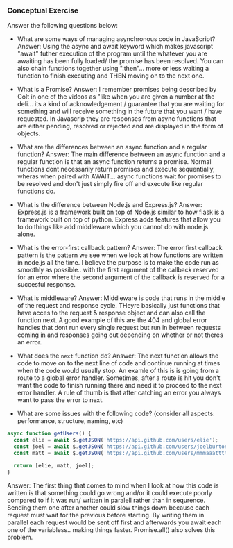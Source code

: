 ### Conceptual Exercise

Answer the following questions below:

- What are some ways of managing asynchronous code in JavaScript?
Answer: Using the async and await keyword which makes javascript "await" futher execution of the program until the whatever you are awaiting has been fully loaded/ the promise has been resolved. You can also chain functions together using ".then"... more or less waiting a function to finish executing and THEN moving on to the next one.

- What is a Promise?
Answer: I remember promises being described by Colt in one of the videos as "like when you are given a number at the deli... its a kind of acknowledgement / guarantee that you are waiting for something and will receive something in the future that you want / have requested. In Javascrip they are responses from async functions that are either pending, resolved or rejected and are displayed in the form of objects.

- What are the differences between an async function and a regular function?
Answer: The main difference between an async function and a regular function is that an async function returns a promise. Normal functions dont necessarily return promises and execute sequentially, wheras when paired with AWAIT... async functions wait for promises to be resolved and don't just simply fire off and execute like regular functions do. 

- What is the difference between Node.js and Express.js?
Answer: Express.js is a framework built on top of Node.js similar to how flask is a framework built on top of python. Express adds features that allow you to do things like add middleware which you cannot do with node.js alone.

- What is the error-first callback pattern?
Answer: The error first callback pattern is the pattern we see when we look at how functions are written in node.js all the time. I believe the purpose is to make the code run as smoothly as possible.. with the first argument of the callback reserved for an error where the second argument of the callback is reserved for a succesful response. 

- What is middleware?
Answer: Middleware is code that runs in the middle of the request and response cycle. THeyre basically just functions that have acces to the request & response object and can also call the function next. A good example of this are the 404 and global error handles that dont run every single request but run in between requests coming in and responses going out depending on whether or not theres an error.

- What does the `next` function do?
Answer: The next function allows the code to move on to the next line of code and continue running at times when the code would usually stop. An examle of this is is going from a route to a global error handler. Sometimes, after a route is hit you don't want the code to finish running there and need it to proceed to the next error handler. A rule of thumb is that after catching an error you always want to pass the error to next.

- What are some issues with the following code? (consider all aspects: performance, structure, naming, etc)

```js
async function getUsers() {
  const elie = await $.getJSON('https://api.github.com/users/elie');
  const joel = await $.getJSON('https://api.github.com/users/joelburton');
  const matt = await $.getJSON('https://api.github.com/users/mmmaaatttttt');

  return [elie, matt, joel];
}
```
 Answer: The first thing that comes to mind when I look at how this code is written is that something could go wrong  and/or it could execute poorly compared to if it was run/ written in paralell rather than in sequrence. Sending them one after another could slow things down because each request must wait for the previous before starting. By writing them in parallel each request would be sent off first and afterwards you await each one of the variabless.. making things faster. Promise.all() also solves this problem.